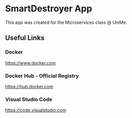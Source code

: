 # SmartDestroyer App
This app was created for the Microservices class @ UniMe.

## Useful Links
### Docker
https://www.docker.com

### Docker Hub - Official Registry
https://hub.docker.com

### Visual Studio Code
https://code.visualstudio.com

